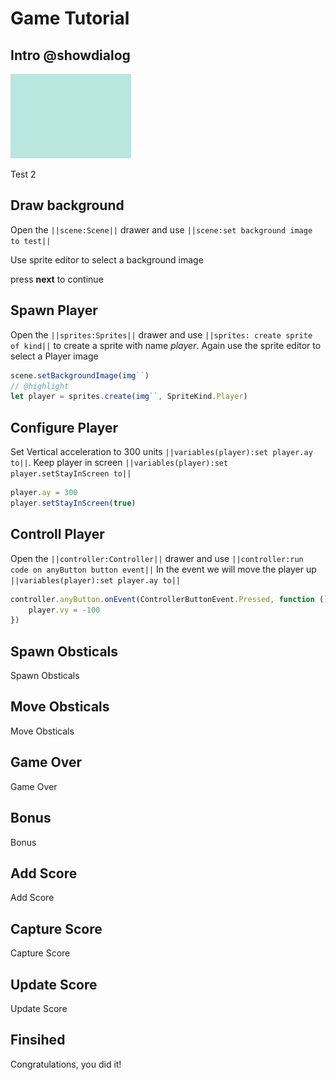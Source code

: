 # Game Tutorial

## Intro @showdialog

![test image](https://raw.githubusercontent.com/IceOPede/test-arcade-tutorial/master/docs/static/tutorials/img.png)

Test 2

## Draw background

Open the ``||scene:Scene||`` drawer and use ``||scene:set background image to test||``

Use sprite editor to select a background image

press **next** to continue

## Spawn Player

Open the ``||sprites:Sprites||`` drawer and use ``||sprites: create sprite of kind||`` to create a sprite with name *player*.
Again use the sprite editor to select a Player image

```typescript
scene.setBackgroundImage(img``)
// @highlight
let player = sprites.create(img``, SpriteKind.Player)
```

## Configure Player

Set Vertical acceleration to 300 units ``||variables(player):set player.ay to||``.
Keep player in screen ``||variables(player):set player.setStayInScreen to||``

```typescript
player.ay = 300
player.setStayInScreen(true)
```

## Controll Player

Open the ``||controller:Controller||`` drawer and use ``||controller:run code on anyButton button event||``
In the event we will move the player up ``||variables(player):set player.ay to||``

```typescript
controller.anyButton.onEvent(ControllerButtonEvent.Pressed, function () {
    player.vy = -100
})
```

## Spawn Obsticals

Spawn Obsticals

## Move Obsticals

Move Obsticals

## Game Over

Game Over

## Bonus

Bonus

## Add Score

Add Score

## Capture Score

Capture Score

## Update Score

Update Score

## Finsihed

Congratulations, you did it!
    